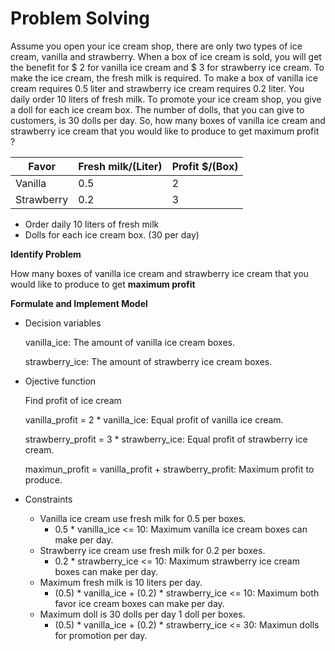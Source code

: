 # Problem Solving

Assume you open your ice cream shop, there are only two types of ice cream, vanilla and strawberry. When a box of ice cream is sold, you will get the benefit for $ 2 for vanilla ice cream and $ 3 for strawberry ice cream. To make the ice cream, the fresh milk is required. To make a box of vanilla ice cream requires 0.5 liter and strawberry ice cream requires 0.2 liter. You daily order 10 liters of fresh milk. To promote your ice cream shop, you give a doll for each ice cream box. The number of dolls, that you can give to customers, is 30 dolls per day. So, how many boxes of vanilla ice cream and strawberry ice cream that you would like to produce to get maximum profit ?

| Favor      | Fresh milk/(Liter) | Profit $/(Box) |
| ---        | ---                | ---            |
| Vanilla    | 0.5                | 2              |
| Strawberry | 0.2                | 3              |

- Order daily 10 liters of fresh milk
- Dolls for each ice cream box. (30 per day)

**Identify Problem**

How many boxes of vanilla ice cream and strawberry ice cream that you would like to produce to get **maximum profit**

**Formulate and Implement Model**

- Decision variables
  
  vanilla_ice: The amount of vanilla ice cream boxes.

  strawberry_ice: The amount of strawberry ice cream boxes.

- Ojective function
  
  Find profit of ice cream

  vanilla_profit = 2 * vanilla_ice: Equal profit of vanilla ice cream.

  strawberry_profit = 3 * strawberry_ice: Equal profit of strawberry ice cream.

  maximun_profit = vanilla_profit + strawberry_profit: Maximum profit to produce.

- Constraints
  - Vanilla ice cream use fresh milk for 0.5 per boxes.
    - 0.5 * vanilla_ice <= 10: Maximum vanilla ice cream boxes can make per day.
  - Strawberry ice cream use fresh milk for 0.2 per boxes.
    - 0.2 * strawberry_ice <= 10: Maximum strawberry ice cream boxes can make per day.
  - Maximum fresh milk is 10 liters per day.
    - (0.5) * vanilla_ice + (0.2) * strawberry_ice <= 10: Maximum both favor ice cream boxes can make per day.
  - Maximum doll is 30 dolls per day 1 doll per boxes.
    - (0.5) * vanilla_ice + (0.2) * strawberry_ice <= 30: Maximun dolls for promotion per day.

